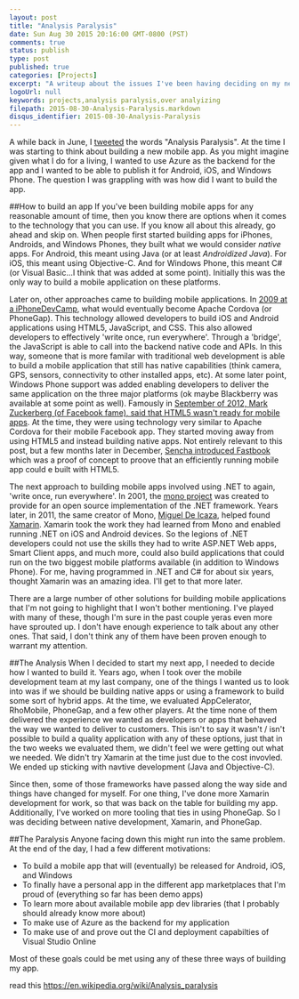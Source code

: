 ```yaml
---
layout: post
title: "Analysis Paralysis"
date: Sun Aug 30 2015 20:16:00 GMT-0800 (PST)
comments: true
status: publish
type: post
published: true
categories: [Projects]
excerpt: "A writeup about the issues I've been having deciding on my next project.  Too much analysis and not enough work."
logoUrl: null
keywords: projects,analysis paralysis,over analyizing
filepath: 2015-08-30-Analysis-Paralysis.markdown
disqus_identifier: 2015-08-30-Analysis-Paralysis
---
```


A while back in June, I [tweeted](https://twitter.com/chrisrisner/status/614491780130717697) the words "Analysis Paralysis".  At the time I was starting to think about building a new mobile app.  As you might imagine given what I do for a living, I wanted to use Azure as the backend for the app and I wanted to be able to publish it for Android, iOS, and Windows Phone.  The question I was grappling with was how did I want to build the app.  

##How to build an app
If you've been building mobile apps for any reasonable amount of time, then you know there are options when it comes to the technology that you can use.  If you know all about this already, go ahead and skip on.  When people first started building apps for iPhones, Androids, and Windows Phones, they built what we would consider *native* apps.  For Android, this meant using Java (or at least *Androidized Java*).  For iOS, this meant using Objective-C.  And for Windows Phone, this meant C# (or Visual Basic...I think that was added at some point).  Initially this was the only way to build a mobile application on these platforms.  

Later on, other approaches came to building mobile applications.  In [2009 at a iPhoneDevCamp](http://www.eweek.com/c/a/Application-Development/PhoneGap-Simplifies-iPhone-Android-BlackBerry-Development-788189), what would eventually become Apache Cordova (or PhoneGap).  This technology allowed developers to build iOS and Android applications using HTML5, JavaScript, and CSS.  This also allowed developers to effectively 'write once, run everywhere'.  Through a 'bridge', the JavaScript is able to call into the backend native code and APIs.  In this way, someone that is more familar with traditional web development is able to build a mobile application that still has native capabilities (think camera, GPS, sensors, connectivity to other installed apps, etc).  At some later point, Windows Phone support was added enabling developers to deliver the same application on the three major platforms (ok maybe Blackberry was available at some point as well).  Famously in [September of 2012, Mark Zuckerberg (of Facebook fame), said that HTML5 wasn't ready for mobile apps](http://techcrunch.com/2012/09/11/mark-zuckerberg-our-biggest-mistake-with-mobile-was-betting-too-much-on-html5/).  At the time, they were using technology very similar to Apache Cordova for their mobile Facebook app.  They started moving away from using HTML5 and instead building native apps.  Not entirely relevant to this post, but a few months later in December, [Sencha introduced Fastbook](https://www.sencha.com/blog/the-making-of-fastbook-an-html5-love-story/) which was a proof of concept to proove that an efficiently running mobile app could e built with HTML5.

The next approach to building mobile apps involved using .NET to again, 'write once, run everywhere'.  In 2001, the [mono project](http://www.mono-project.com/) was created to provide for an open source implementation of the .NET framework.  Years later, in 2011, the same creator of Mono, [Miguel De Icaza](http://www.tirania.org/blog/), helped found [Xamarin](http://xamarin.com/).  Xamarin took the work they had learned from Mono and enabled running .NET on iOS and Android devices.  So the legions of .NET developers could not use the skills they had to write ASP.NET Web apps, Smart Client apps, and much more, could also build applications that could run on the two biggest mobile platforms available (in addition to Windows Phone).  For me, having programmed in .NET and C# for about six years, thought Xamarin was an amazing idea.  I'll get to that more later.

There are a large number of other solutions for building mobile applications that I'm not going to highlight that I won't bother mentioning.  I've played with many of these, though I'm sure in the past couple yeras even more have sprouted up.  I don't have enough experience to talk about any other ones.  That said, I don't think any of them have been proven enough to warrant my attention.

##The Analysis
When I decided to start my next app, I needed to decide how I wanted to build it.  Years ago, when I took over the mobile development team at my last company, one of the things I wanted us to look into was if we should be building native apps or using a framework to build some sort of hybrid apps.  At the time, we evaluated AppCelerator, RhoMobile, PhoneGap, and a few other players.  At the time none of them delivered the experience we wanted as developers or apps that behaved the way we wanted to deliver to customers.  This isn't to say it wasn't / isn't possible to build a quality application with any of these options, just that in the two weeks we evaluated them, we didn't feel we were getting out what we needed.  We didn't try Xamarin at the time just due to the cost invovled.  We ended up sticking with navtive development (Java and Objective-C).

Since then, some of those frameworks have passed along the way side and things have changed for myself.  For one thing, I've done more Xamarin development for work, so that was back on the table for building my app.  Additionally, I've worked on more tooling that ties in using PhoneGap.  So I was deciding between native development, Xamarin, and PhoneGap.

##The Paralysis
Anyone facing down this might run into the same problem.  At the end of the day, I had a few different motivations:
* To build a mobile app that will (eventually) be released for Android, iOS, and Windows
* To finally have a personal app in the different app marketplaces that I'm proud of (everything so far has been demo apps)
* To learn more about available mobile app dev libraries (that I probably should already know more about)
* To make use of Azure as the backend for my application
* To make use of and prove out the CI and deployment capabilties of Visual Studio Online

Most of these goals could be met using any of these three ways of building my app. 


read this https://en.wikipedia.org/wiki/Analysis_paralysis

